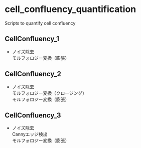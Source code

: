 # cell_confluency_quantification
Scripts to quantify cell confluency

## CellConfluency_1
- ノイズ除去<br>
モルフォロジー変換（膨張）

## CellConfluency_2
- ノイズ除去<br>
モルフォロジー変換（クロージング）<br>
モルフォロジー変換（膨張）

## CellConfluency_3
- ノイズ除去<br>
Cannyエッジ検出<br>
モルフォロジー変換（膨張）
